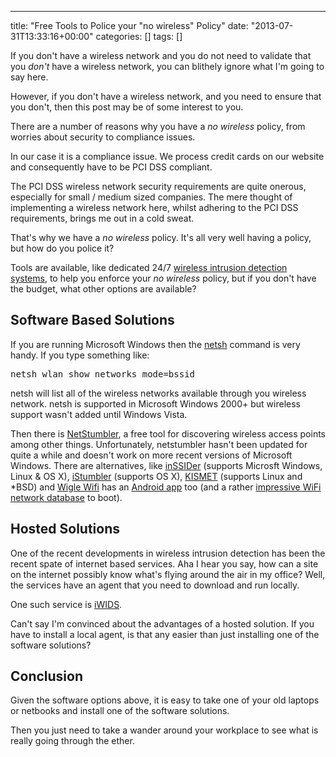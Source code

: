 ---
title: "Free Tools to Police your "no wireless" Policy"
date: "2013-07-31T13:33:16+00:00"
categories: []
tags: []

If you don't have a wireless network and you do not need to validate that you <em>don't</em> have a wireless network, you can blithely ignore what I'm going to say here.

However, if you don't have a wireless network, and you need to ensure that you don't, then this post may be of some interest to you.

There are a number of reasons why you have a <em>no wireless</em> policy, from worries about security to compliance issues.

In our case it is a compliance issue. We process credit cards on our website and consequently have to be PCI DSS compliant.

The PCI DSS wireless network security requirements are quite onerous, especially for small / medium sized companies. The mere thought of implementing a wireless network here, whilst adhering to the PCI DSS requirements, brings me out in a cold sweat.

That's why we have a <em>no wireless</em> policy. It's all very well having a policy, but how do you police it?

Tools are available, like dedicated 24/7 <a href="http://en.wikipedia.org/wiki/Wireless_intrusion_prevention_system">wireless intrusion detection systems</a>, to help you enforce your <em>no wireless</em> policy, but if you don't have the budget, what other options are available?
<h2>Software Based Solutions</h2>
If you are running Microsoft Windows then the <a href="http://en.wikipedia.org/wiki/Netsh">netsh</a> command is very handy. If you type something like:
<pre>netsh wlan show networks mode=bssid</pre>
netsh will list all of the wireless networks available through you wireless network. netsh is supported in Microsoft Windows 2000+ but wireless support wasn't added until Windows Vista.

Then there is <a href="http://www.netstumbler.com/">NetStumbler</a>, a free tool for discovering wireless access points among other things. Unfortunately, netstumbler hasn't been updated for quite a while and doesn't work on more recent versions of Microsoft Windows. There are alternatives, like <a href="http://www.metageek.net/products/inssider/">inSSIDer</a> (supports Microsft Windows, Linux &amp; OS X), <a href="http://www.istumbler.net/">iStumbler</a> (supports OS X), <a href="http://www.kismetwireless.net/">KISMET</a> (supports Linux and *BSD) and <a href="http://wigle.net/">Wigle Wifi</a> has an <a href="https://play.google.com/store/apps/details?id=net.wigle.wigleandroid">Android app</a> too (and a rather <a href="http://wigle.net/gps/gps/Map/onlinemap2/">impressive WiFi network database</a> to boot).
<h2>Hosted Solutions</h2>
One of the recent developments in wireless intrusion detection has been the recent spate of internet based services. Aha I hear you say, how can a site on the internet possibly know what's flying around the air in my office? Well, the services have an agent that you need to download and run locally.

One such service is <a href="http://www.wlanbook.com/iwids/">iWIDS</a>.

Can't say I'm convinced about the advantages of a hosted solution. If you have to install a local agent, is that any easier than just installing one of the software solutions?
<h2>Conclusion</h2>
Given the software options above, it is easy to take one of your old laptops or netbooks and install one of the software solutions.

Then you just need to take a wander around your workplace to see what is really going through the ether.
